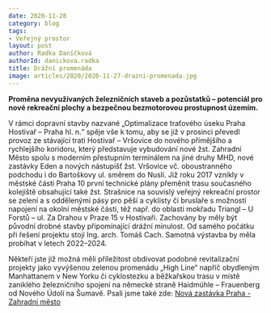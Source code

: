 ```yaml
---
date: 2020-11-28
category: blog
tags: 
- Veřejný prostor
layout: post
author: Radka Daníčková
authorId: danickova.radka
title: Drážní promenáda
image: articles/2020/2020-11-27-drazni-promenada.jpg
---
```


**Proměna nevyužívaných železničních staveb a pozůstatků – potenciál pro nové rekreační plochy a bezpečnou bezmotorovou prostupnost územím.**

V rámci dopravní stavby nazvané „Optimalizace traťového úseku Praha Hostivař – Praha hl. n.“ spěje vše k tomu, aby se již v prosinci převedl provoz ze stávající trati Hostivař – Vršovice do nového přímějšího a rychlejšího koridoru, který představuje vybudování nové žst. Zahradní Město spolu s moderním přestupním terminálem na jiné druhy MHD, nové zastávky Eden a nových nástupišť žst. Vršovice vč. oboustranného podchodu i do Bartoškovy ul. směrem do Nuslí.
Již roku 2017 vznikly v městské části Praha 10 první technické plány přeměnit trasu současného kolejiště obsahující také žst. Strašnice na souvislý veřejný rekreační prostor se zelení a s oddělenými pásy pro pěší a cyklisty či bruslaře s možností napojení na okolní městské části, též např. do oblasti mokřadu Triangl – U Forstů – ul. Za Drahou v Praze 15 v Hostivaři. Zachovány by měly být původní drobné stavby připomínající drážní minulost. 
Od samého počátku při řešení projektu stojí Ing. arch. Tomáš Cach. Samotná výstavba by měla probíhat v letech 2022–2024.

Někteří jste již možná měli příležitost obdivovat podobné revitalizační projekty jako vyvýšenou zelenou promenádu „High Line“ napříč obydleným Manhattanem v New Yorku či cyklostezku a běžkařskou trasu v místě zaniklého železničního spojení na německé straně Haidmühle – Frauenberg od Nového Údolí na Šumavě. 
Psali jsme také zde: [Nová zastávka Praha - Zahradní město](https://www.facebook.com/piratipraha15/posts/670983316649647)
